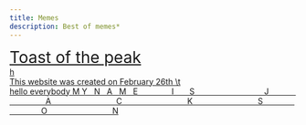 ```yaml
---
title: Memes
description: Best of memes*
---
```

<style>
    .headline{font-size:1.75rem;}
</style>
<span class="headline">[Toast of the peak](https://youtu.be/7FEuZYRx41M)</span><br>
[h](https://youtu.be/7FEuZYRx41M?t=247)<br>
[This website was created on February 26th \t](https://youtu.be/7FEuZYRx41M?t=264)<br>
[hello everybody M Y &nbsp; N &nbsp; A &nbsp; M &nbsp; E &nbsp; &nbsp; &nbsp; &nbsp; &nbsp; &nbsp; &nbsp; I &nbsp; &nbsp; &nbsp; S &nbsp; &nbsp; &nbsp; &nbsp; &nbsp; &nbsp; &nbsp; &nbsp; &nbsp; &nbsp; &nbsp; &nbsp; &nbsp; &nbsp; &nbsp; J &nbsp; &nbsp; &nbsp; &nbsp; &nbsp; &nbsp; &nbsp; &nbsp; &nbsp; &nbsp; &nbsp; &nbsp; &nbsp; &nbsp; A &nbsp; &nbsp; &nbsp; &nbsp; &nbsp; &nbsp; &nbsp; &nbsp; &nbsp; &nbsp; &nbsp; &nbsp; &nbsp; &nbsp; C &nbsp; &nbsp; &nbsp; &nbsp; &nbsp; &nbsp; &nbsp; &nbsp; &nbsp; &nbsp; &nbsp; &nbsp; &nbsp; &nbsp; K &nbsp; &nbsp; &nbsp; &nbsp; &nbsp; &nbsp; &nbsp; &nbsp; &nbsp; &nbsp; &nbsp; &nbsp; &nbsp; &nbsp; S &nbsp; &nbsp; &nbsp; &nbsp; &nbsp; &nbsp; &nbsp; &nbsp; &nbsp; &nbsp; &nbsp; &nbsp; &nbsp; &nbsp; O &nbsp; &nbsp; &nbsp; &nbsp; &nbsp; &nbsp; &nbsp; &nbsp; &nbsp; &nbsp; &nbsp; &nbsp; &nbsp; &nbsp; N](https://youtu.be/7FEuZYRx41M?t=370)<br>
